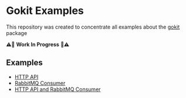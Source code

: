 # Gokit Examples

This repository was created to concentrate all examples about the [gokit](https://github.com/ralvescosta/gokit) package

:warning::construction: **Work In Progress** :construction::warning:

## Examples

- [HTTP API](https://github.com/ralvescosta/gokit_examples/tree/main/http_server)
- [RabbitMQ Consumer](https://github.com/ralvescosta/gokit_examples/tree/main/api_and_consumer)
- [HTTP API and RabbitMQ Consumer](https://github.com/ralvescosta/gokit_examples/tree/main/rabbitmq_consumer)